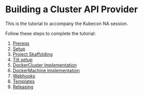 # Building a Cluster API Provider

This is the tutorial to accompany the Kubecon NA session.

Follow these steps to complete the tutorial:

1. [Prereqs](1-prereqs.md)
2. [Setup](2-setup.md)
3. [Project Skaffolding](3-scaffolding.md)
4. [Tilt setup](4-setup-tilt.md)
5. [DockerCluster Implementation](5-cluster-implementation.md)
6. [DockerMachine Implementation](6-machine-implementation.md)
7. [Webhooks](7-webhooks.md)
8. [Templates](8-create-cluster.md)
9. [Releasing](9-releasing.md)
